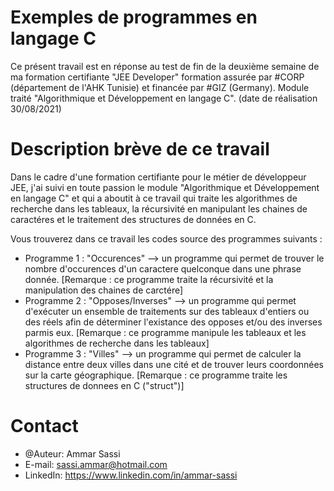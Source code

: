 # Exemples de programmes en langage C
Ce présent travail est en réponse au test de fin de la deuxième semaine de ma formation certifiante "JEE Developer" 
formation assurée par #CORP (département de l'AHK Tunisie) et financée par #GIZ (Germany). 
Module traité "Algorithmique et Développement en langage C".
(date de réalisation 30/08/2021)


# Description brève de ce travail
Dans le cadre d'une formation certifiante pour le métier de développeur JEE, j'ai suivi en toute passion 
le module "Algorithmique et Développement en langage C" et qui a aboutit à ce travail
qui traite les algorithmes de recherche dans les tableaux, la récursivité en manipulant les chaines de caractéres et le traitement des structures de données en C. 

Vous trouverez dans ce travail les codes source des programmes suivants :
* Programme 1 : "Occurences" --> un programme qui permet de trouver le nombre d'occurences d'un caractere quelconque dans une phrase donnée. 
              [Remarque : ce programme traite la récursivité et la manipulation des chaines de carctére]
* Programme 2 : "Opposes/Inverses" --> un programme qui permet d'exécuter un ensemble de traitements sur des tableaux d'entiers ou des réels afin de déterminer
              l'existance des opposes et/ou des inverses parmis eux.
              [Remarque : ce programme manipule les tableaux et les algorithmes de recherche dans les tableaux]
* Programme 3 : "Villes" --> un programme qui permet de calculer la distance entre deux villes dans une cité et de trouver leurs coordonnées sur la carte géographique.
              [Remarque : ce programme traite les structures de donnees en C ("struct")]

# Contact
* @Auteur: Ammar Sassi
* E-mail: sassi.ammar@hotmail.com
* LinkedIn: https://www.linkedin.com/in/ammar-sassi
